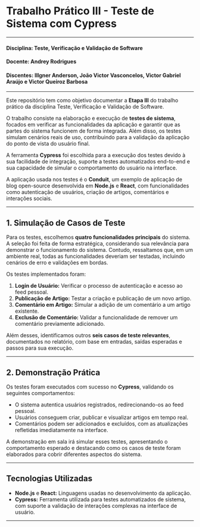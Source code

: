 # Trabalho Prático III - Teste de Sistema com Cypress
---

#### Disciplina: Teste, Verificação e Validação de Software  
#### Docente: Andrey Rodrigues  
#### Discentes: Illgner Anderson, João Victor Vasconcelos, Victor Gabriel Araújo e Victor Queiroz Barbosa  

---

Este repositório tem como objetivo documentar a **Etapa III** do trabalho prático da disciplina Teste, Verificação e Validação de Software.  

O trabalho consiste na elaboração e execução de **testes de sistema**, focados em verificar as funcionalidades da aplicação e garantir que as partes do sistema funcionem de forma integrada. Além disso, os testes simulam cenários reais de uso, contribuindo para a validação da aplicação do ponto de vista do usuário final.  

A ferramenta **Cypress** foi escolhida para a execução dos testes devido à sua facilidade de integração, suporte a testes automatizados end-to-end e sua capacidade de simular o comportamento do usuário na interface.  

A aplicação usada nos testes é o **Conduit**, um exemplo de aplicação de blog open-source desenvolvida em **Node.js** e **React**, com funcionalidades como autenticação de usuários, criação de artigos, comentários e interações sociais.  

---

## 1. Simulação de Casos de Teste  

Para os testes, escolhemos **quatro funcionalidades principais** do sistema. A seleção foi feita de forma estratégica, considerando sua relevância para demonstrar o funcionamento do sistema. Contudo, ressaltamos que, em um ambiente real, todas as funcionalidades deveriam ser testadas, incluindo cenários de erro e validações em bordas.  

Os testes implementados foram:  
1. **Login de Usuário:** Verificar o processo de autenticação e acesso ao feed pessoal.  
2. **Publicação de Artigo:** Testar a criação e publicação de um novo artigo.  
3. **Comentário em Artigo:** Simular a adição de um comentário a um artigo existente.  
4. **Exclusão de Comentário:** Validar a funcionalidade de remover um comentário previamente adicionado.  

Além desses, identificamos outros **seis casos de teste relevantes**, documentados no relatório, com base em entradas, saídas esperadas e passos para sua execução.  

---

## 2. Demonstração Prática  

Os testes foram executados com sucesso no **Cypress**, validando os seguintes comportamentos:  
- O sistema autentica usuários registrados, redirecionando-os ao feed pessoal.  
- Usuários conseguem criar, publicar e visualizar artigos em tempo real.  
- Comentários podem ser adicionados e excluídos, com as atualizações refletidas imediatamente na interface.  

A demonstração em sala irá simular esses testes, apresentando o comportamento esperado e destacando como os casos de teste foram elaborados para cobrir diferentes aspectos do sistema.  

---

## Tecnologias Utilizadas  

- **Node.js** e **React:** Linguagens usadas no desenvolvimento da aplicação.  
- **Cypress:** Ferramenta utilizada para testes automatizados de sistema, com suporte a validação de interações complexas na interface de usuário.  

---

